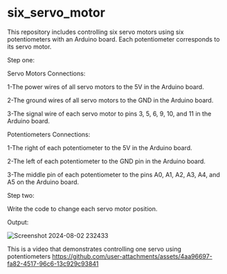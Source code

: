 # six_servo_motor

This repository includes controlling six servo motors using six potentiometers with an Arduino board. Each potentiometer corresponds to its servo motor.


Step one:


Servo Motors Connections:

1-The power wires of all servo motors to the 5V in the Arduino board. 

2-The ground wires of all servo motors to the GND in the Arduino board. 

3-The signal wire of each servo motor to pins 3, 5, 6, 9, 10, and 11 in the Arduino board. 


Potentiometers Connections:

1-The right of each potentiometer to the 5V in the Arduino board. 

2-The left of each potentiometer to the GND pin in the Arduino board. 

3-The middle pin of each potentiometer to the pins A0, A1, A2, A3, A4, and A5 on the Arduino board. 


Step two:

Write the code to change each servo motor position.

Output:



![Screenshot 2024-08-02 232433](https://github.com/user-attachments/assets/06d9ce1e-317c-4075-a191-3fa0e10db5a3)

This is a video that demonstrates controlling one servo using potentiometers
https://github.com/user-attachments/assets/4aa96697-fa82-4517-96c6-13c929c93841


